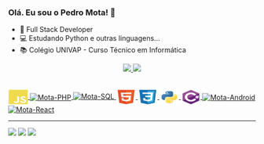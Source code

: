 ### Olá. Eu sou o Pedro Mota! 👋


- 💎 Full Stack Developer
- 💻 Estudando Python e outras linguagens...
- 📚 Colégio UNIVAP - Curso Técnico em Informática


<div align="center">
  <a href="https://github.com/PedrooMota">
  <img height="150em" src="https://github-readme-stats.vercel.app/api?username=PedrooMota&show_icons=true&theme=gruvbox&include_all_commits=true&count_private=true"/>
  <img height="150em" src="https://github-readme-stats.vercel.app/api/top-langs/?username=PedrooMota&layout=compact&langs_count=7&theme=gruvbox"/>
</div>
<br>

<div style="display: inline_block"><br>
  <img align="center" alt="Mota-Js" height="30" width="40" src="https://raw.githubusercontent.com/devicons/devicon/master/icons/javascript/javascript-plain.svg">
  <img align="center" alt="Mota-PHP" height="30" width"40" src="https://cdn.jsdelivr.net/gh/devicons/devicon/icons/php/php-original.svg" />
  <img align"center" alt="Mota-SQL" height="30" width"40" src="https://cdn.jsdelivr.net/gh/devicons/devicon/icons/mysql/mysql-plain.svg" />
  <img align="center" alt="Mota-HTML" height="30" width="40" src="https://raw.githubusercontent.com/devicons/devicon/master/icons/html5/html5-original.svg">
  <img align="center" alt="Mota-CSS" height="30" width="40" src="https://raw.githubusercontent.com/devicons/devicon/master/icons/css3/css3-original.svg">
  <img align="center" alt="Mota-Python" height="30" width="40" src="https://raw.githubusercontent.com/devicons/devicon/master/icons/python/python-original.svg">
  <img align="center" alt="Mota-Csharp" height="30" width="40" src="https://raw.githubusercontent.com/devicons/devicon/master/icons/csharp/csharp-original.svg">
  <img align="center" alt="Mota-Android" height="30" width="40" src="<https://cdn.jsdelivr.net/gh/devicons/devicon/icons/android/android-original.svg">
  <img align="center" alt="Mota-React" height="30" width="40" src="<https://cdn.jsdelivr.net/gh/devicons/devicon/icons/react/react-original.svg">
  

</div>
<hr>
<div>
 <a href="https://instagram.com/Pedrooh_mota" target="_blank"><img src="https://img.shields.io/badge/-Instagram-%23E4405F?style=for-the-badge&logo=instagram&logoColor=white" target="_blank"></a>
 <a href = "mailto:pedrohmota2005@gmail.com.com"><img src="https://img.shields.io/badge/Gmail-D14836?style=for-the-badge&logo=gmail&logoColor=white" target="_blank"></a>
 <a href="https://www.linkedin.com/in/pedro-mota-294521232/" target="_blank"><img src="https://img.shields.io/badge/-LinkedIn-%230077B5?style=for-the-badge&logo=linkedin&logoColor=white" target="_blank"></a> 
